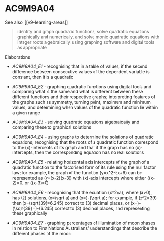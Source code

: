 
# AC9M9A04 

See also: [[v9-learning-areas]]

> identify and graph quadratic functions, solve quadratic equations graphically and numerically, and solve monic quadratic equations with integer roots algebraically, using graphing software and digital tools as appropriate

Elaborations


- _AC9M9A04_E1_ - recognising that in a table of values, if the second difference between consecutive values of the dependent variable is constant, then it is a quadratic

- _AC9M9A04_E2_ - graphing quadratic functions using digital tools and comparing what is the same and what is different between these different functions and their respective graphs; interpreting features of the graphs such as symmetry, turning point, maximum and minimum values, and determining when values of the quadratic function lie within a given range

- _AC9M9A04_E3_ - solving quadratic equations algebraically and comparing these to graphical solutions

- _AC9M9A04_E4_ - using graphs to determine the solutions of quadratic equations; recognising that the roots of a quadratic function correspond to the \(x\)-intercepts of its graph and that if the graph has no \(x\)-intercepts, then the corresponding equation has no real solutions

- _AC9M9A04_E5_ - relating horizontal axis intercepts of the graph of a quadratic function to the factorised form of its rule using the null factor law; for example, the graph of the function \(y=x^2-5x+6\) can be represented as \(y=(x-2)(x-3)\) with \(x\)-axis intercepts where either \((x-2)=0\) or \((x-3)=0\)

- _AC9M9A04_E6_ - recognising that the equation \(x^2=a\), where \(a>0\), has \(2\) solutions, \(x=\sqrt a\) and \(x=\)-\(\sqrt a\); for example, if \(x^2=39\) then \(x=\sqrt{39}=6.245\) correct to \(3\) decimal places, or \(x=\)-\(\sqrt{39}=\)-\(6.245\) correct to \(3\) decimal places, and representing these graphically

- _AC9M9A04_E7_ - graphing percentages of illumination of moon phases in relation to First Nations Australians’ understandings that describe the different phases of the moon
